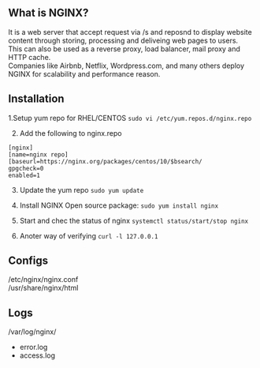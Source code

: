 ## What is NGINX?

It is a web server that accept request via /s and reposnd to display website content through storing, processing and deliveing web pages to users.  
This can also be used as a reverse proxy, load balancer, mail proxy and HTTP cache.  
Companies like Airbnb, Netflix, Wordpress.com, and many others deploy NGINX for scalability and performance reason.   

## Installation

1.Setup yum repo for RHEL/CENTOS
```sudo vi /etc/yum.repos.d/nginx.repo```  

2. Add the following to nginx.repo

```
[nginx]  
[name=nginx repo]  
[baseurl=https://nginx.org/packages/centos/10/$bsearch/  
gpgcheck=0  
enabled=1

```

3. Update the yum repo
```sudo yum update```

4. Install NGINX Open source package:
```sudo yum install nginx```

5. Start and chec the status of nginx
```systemctl status/start/stop nginx```

6. Anoter way of verifying
```curl -l 127.0.0.1```

## Configs

/etc/nginx/nginx.conf  
/usr/share/nginx/html

## Logs

/var/log/nginx/  

- error.log
- access.log




